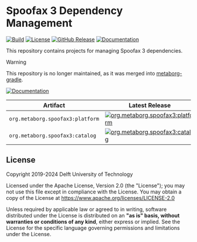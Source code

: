 # Spoofax 3 Dependency Management
[![Build][github-build-badge]][github-build]
[![License][license-badge]][license]
[![GitHub Release][github-release-badge]][github-release]
[![Documentation][documentation-badge]][documentation]

This repository contains projects for managing Spoofax 3 dependencies.

> [!WARNING]
> This repository is no longer maintained, as it was merged into [metaborg-gradle](https://github.com/metaborg/metaborg-gradle).

[![Documentation][documentation-button]][documentation]

| Artifact                          | Latest Release                                                                |
| --------------------------------- | ----------------------------------------------------------------------------- |
| `org.metaborg.spoofax3:platform`  | [![org.metaborg.spoofax3:platform][platform-maven-badge]][platform-maven]     |
| `org.metaborg.spoofax3:catalog`   | [![org.metaborg.spoofax3:catalog][catalog-maven-badge]][catalog-maven]        |


## License
Copyright 2019-2024 Delft University of Technology

Licensed under the Apache License, Version 2.0 (the "License"); you may not use this file except in compliance with the License. You may obtain a copy of the License at <https://www.apache.org/licenses/LICENSE-2.0>

Unless required by applicable law or agreed to in writing, software distributed under the License is distributed on an **"as is" basis, without warranties or conditions of any kind**, either express or implied. See the License for the specific language governing permissions and limitations under the License.



[github-build-badge]: https://img.shields.io/github/actions/workflow/status/metaborg/spoofax3-depman/build.yaml
[github-build]: https://github.com/metaborg/spoofax3-depman/actions
[license-badge]: https://img.shields.io/github/license/metaborg/spoofax3-depman
[license]: https://github.com/metaborg/spoofax3-depman/blob/main/LICENSE
[github-release-badge]: https://img.shields.io/github/v/release/metaborg/spoofax3-depman
[github-release]: https://github.com/metaborg/spoofax3-depman/releases
[documentation-badge]: https://img.shields.io/badge/docs-latest-brightgreen
[documentation]: https://spoofax.dev/spoofax3-depman/
[documentation-button]: https://img.shields.io/badge/Documentation-blue?style=for-the-badge&logo=googledocs&logoColor=white

[platform-maven-badge]: https://img.shields.io/maven-metadata/v?metadataUrl=https%3A%2F%2Fartifacts.metaborg.org%2Fcontent%2Frepositories%2Freleases%2Forg%2Fmetaborg%2Fspoofax3%2Fplatform%2Fmaven-metadata.xml
[platform-maven]: https://artifacts.metaborg.org/#nexus-search;gav~org.metaborg.spoofax3~platform~~~

[catalog-maven-badge]: https://img.shields.io/maven-metadata/v?metadataUrl=https%3A%2F%2Fartifacts.metaborg.org%2Fcontent%2Frepositories%2Freleases%2Forg%2Fmetaborg%2Fspoofax3%2Fcatalog%2Fmaven-metadata.xml
[catalog-maven]: https://artifacts.metaborg.org/#nexus-search;gav~org.metaborg.spoofax3~catalog~~~
